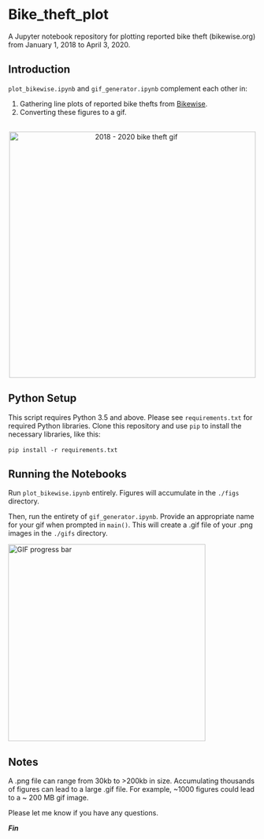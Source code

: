 # Bike_theft_plot
A Jupyter notebook repository for plotting reported bike theft (bikewise.org) from January 1, 2018 to April 3, 2020.

## **Introduction**<br>
```plot_bikewise.ipynb``` and ```gif_generator.ipynb``` complement each other in:
1) Gathering line plots of reported bike thefts from [Bikewise](https://www.bikewise.org/).
2) Converting these figures to a gif.
<br><br>
<p align = 'center'>
<img src=https://i.imgur.com/6BSmZ4J.gif alt="2018 - 2020 bike theft gif"
    width=500><br>
</p>

## **Python Setup**<br>
This script requires Python 3.5 and above. Please see ```requirements.txt``` for required Python libraries. Clone this repository and use ```pip``` to install the necessary libraries, like this:<br><br>
```pip install -r requirements.txt```


## **Running the Notebooks**<br>
Run ```plot_bikewise.ipynb``` entirely. Figures will accumulate in the ```./figs``` directory.
<br>

Then, run the entirety of ```gif_generator.ipynb```. Provide an appropriate name for your gif when prompted in ```main()```. This will create a .gif file of your .png images in the ```./gifs``` directory.
<br>
<p align = 'left'>
<img src=https://i.imgur.com/USkyq0P.png alt="GIF progress bar"
    width=400>
</p>

## **Notes**<br>
A .png file can range from 30kb to >200kb in size. Accumulating thousands of figures can lead to a large .gif file. For example, ~1000 figures could lead to a ~ 200 MB gif image.

Please let me know if you have any questions.

***Fin***


